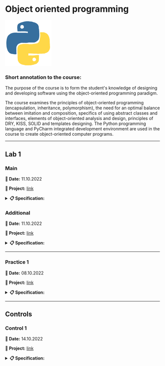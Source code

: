 # **Object oriented programming**

<img src="img/python.gif&ct=s" height="150" alt="Python">

### **Short annotation to the course:**

The purpose of the course is to form the student's knowledge of designing and developing software using the object-oriented programming paradigm.

The course examines the principles of object-oriented programming (encapsulation, inheritance, polymorphism), the need for an optimal balance between imitation and
composition, specifics of using abstract classes and interfaces, elements of object-oriented analysis and design, principles of DRY, KISS, SOLID and templates
designing. The Python programming language and PyCharm integrated development environment are used in the course to create object-oriented computer programs.

---

## **Lab 1**

### **Main**

**📅 Date:** 11.10.2022

**📁 Project:** [link](main-01/main.py)

<details>
<summary><b>📋 Specification:</b></summary>

1. Create a rational class to perform arithmetic operations with rational numbers. Use the \__init__() default method for the initialization of attributes of the class - numerator and denominator. The rational number in memory should be stored in a shortened form, for example, a fraction of 2/4 should be stored as 1 in the numerator and 2 in the denominator. Provide the possibility of eliminating rational numbers in A/B format, where a is the numerator, b is the denominator and in floating coma format.

    To demonstrate the Rational Class functionality, create a console application.

2. Create Rectangle class. To initialize attributes-donated classes-the length and width of the rectangle-use the method \__init__() with the default arguments. Provide the possibility of determining the perimeter and the area of ​​the rectangle. Access to attributes should be controlled (the length and width of the rectangle should be limited to 100 cm). To demonstrate rectangle functionality, create a console application.
</details>

### **Additional**

**📅 Date:** 11.10.2022

**📁 Project:** [link](additional-01/main.py)

<details>
<summary><b>📋 Specification:</b></summary>

| Attributes 1 and 2             | Method_1 attributes processing     | Method_2 attributes processing                                                           |
| ------------------------------ | ---------------------------------- | ---------------------------------------------------------------------------------------- |
| Book price and number of pages | Increase the number of pages by 10 | Reduce the book price 2 times if its number of pages (after increasing) is more than 200 |
</details>

---

### **Practice 1**

**📅 Date:** 08.10.2022

**📁 Project:** [link](practice-01/main.py)

<details>
<summary><b>📋 Specification:</b></summary>

1. Create a class that performs statistical processing of a text file - counting characters, words, sentences, etc. Determine the required attributes-data and attributes-methods in class for working with the text file.

2. Write a program for selling tickets to IT-events. Each ticket has a unique number and a price. There are four types of tickets: regular ticket, advance ticket (purchased 60 or more days before the event), late ticket (purchased fewer than 10 days before the event) and student ticket.<br>
  Additional information:
    * advance ticket - discount 40% of the regular ticket price;
    * student ticket - discount 50% of the regular ticket price;
    * late ticket - additional 10% to the regular ticket price.

    All tickets must have the following properties:
    * the ability to construct a ticket by number;
    * the ability to ask for a ticket’s price;
    * the ability to print a ticket as a String.
</details>

---

## **Controls**

### **Control 1**

**📅 Date:** 14.10.2022

**📁 Project:** [link](control-01/main.py)

<details>
<summary><b>📋 Specification:</b></summary>

1. Develop a class with weather data: date, average temperature, atmospheric pressure, precipitation. Determine the designers, methods / properties of installation and reading of data field values. Determine the days with the highest pressure drop.

2. Create a date of date with fields in closed frequent: day (1-31), month (1-12), year (integer). The class has a designer, methods of setting a day, month and year, methods of obtaining values ​​of day, month and year, as well as two methods of output by templates: "February 12, 2020" and "12.02.2020". Methods for installing class fields should check the correctness of the set parameters.
</details>
